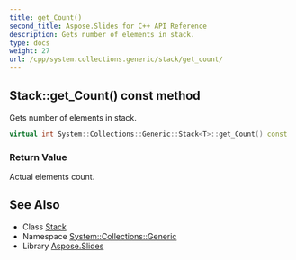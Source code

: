 ```yaml
---
title: get_Count()
second_title: Aspose.Slides for C++ API Reference
description: Gets number of elements in stack.
type: docs
weight: 27
url: /cpp/system.collections.generic/stack/get_count/
---
```

## Stack::get_Count() const method


Gets number of elements in stack.

```cpp
virtual int System::Collections::Generic::Stack<T>::get_Count() const
```


### Return Value

Actual elements count.

## See Also

* Class [Stack](./)
* Namespace [System::Collections::Generic](../)
* Library [Aspose.Slides](../../)